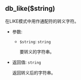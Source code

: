 ## db_like($string)

在LIKE模式中用作通配符的转义字符。

- 参数:
  - `$string`: `string`

    要转义的字符串。

- 返回值: `string`

    返回转义后的字符串。